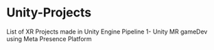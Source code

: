 # Unity-Projects
List of XR Projects made in Unity Engine
Pipeline 1- Unity MR gameDev using Meta Presence Platform
